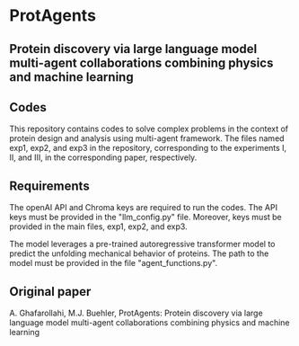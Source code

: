 # ProtAgents
## Protein discovery via large language model multi-agent collaborations combining physics and machine learning

## Codes
This repository contains codes to solve complex problems in the context of protein design and analysis using multi-agent framework. The files named exp1, exp2, and exp3 in the repository, corresponding to the experiments I, II, and III, in the corresponding paper, respectively.   

## Requirements
The openAI API and Chroma keys are required to run the codes. The API keys must be provided in the "llm_config.py" file. Moreover, keys must be provided in the main files, exp1, exp2, and exp3. 

The model leverages a pre-trained autoregressive transformer model to predict the unfolding mechanical behavior of proteins. The path to the model must be provided in the file "agent_functions.py".

## Original paper
A. Ghafarollahi, M.J. Buehler, ProtAgents: Protein discovery via large language model multi-agent collaborations combining physics and machine learning

